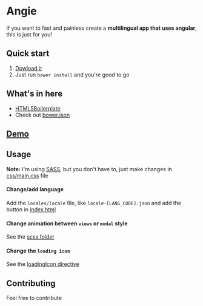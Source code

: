 # Angie

If you want to fast and painless create a **multilingual app that uses angular**, this is just for you!

## Quick start

1. [Dowload it](http://antonio-delivuk.from.hr/angie/angie_v0.0.1.rar)
2. Just run `bower install` and you're good to go

## What's in here

* [HTML5Boilerplate](https://github.com/h5bp/html5-boilerplate)
* Check out [bower.json](https://github.com/adelivuk/angie/blob/master/bower.json)

## [Demo](http://antonio-delivuk.from.hr/angie)

## Usage

**Note:** I'm using [SASS](http://sass-lang.com/), but you don't have to, just make changes in [css/main.css](https://github.com/adelivuk/angie/blob/master/css/main.css) file

#### Change/add language
Add the `locales/locale` file, like `locale-[LANG_CODE].json` and add the button in [index.html](https://github.com/adelivuk/angie/blob/master/index.html#LC23)

#### Change animation between `views` or `modal` style
See the [scss folder](https://github.com/adelivuk/angie/tree/master/scss)

#### Change the `loading icon`
See the [loadingIcon directive](https://github.com/adelivuk/angie/blob/master/js/app.js#L49)

## Contributing
Feel free to contribute